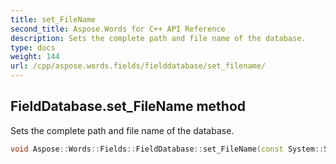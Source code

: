 ```yaml
---
title: set_FileName
second_title: Aspose.Words for C++ API Reference
description: Sets the complete path and file name of the database.
type: docs
weight: 144
url: /cpp/aspose.words.fields/fielddatabase/set_filename/
---
```

## FieldDatabase.set_FileName method


Sets the complete path and file name of the database.

```cpp
void Aspose::Words::Fields::FieldDatabase::set_FileName(const System::String &value)
```

